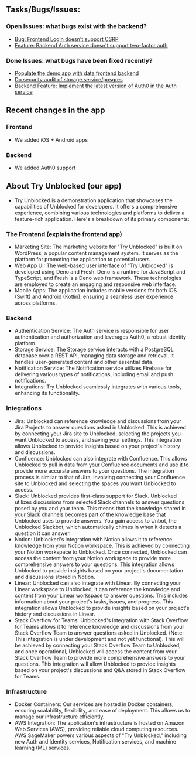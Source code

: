 ## Tasks/Bugs/Issues:
 
### Open Issues:  what bugs exist with the backend?
- [Bug: Frontend Login doesn't support CSRP](https://tryunblocked.atlassian.net/browse/TU-16)
- [Feature: Backend Auth service doesn't support two-factor auth](https://tryunblocked.atlassian.net/browse/TU-15)

### Done Issues: what bugs have been fixed recently?
- [Populate the demo app with data frontend backend](https://tryunblocked.atlassian.net/browse/TU-13)
- [Do security audit of storage service/posgres](https://tryunblocked.atlassian.net/browse/TU-12)
- [Backend Feature: Implement the latest version of Auth0 in the Auth service](https://tryunblocked.atlassian.net/browse/TU-8)
## Recent changes in the app
### Frontend
- We added iOS + Android apps
### Backend
- We added Auth0 support

## About Try Unblocked (our app)

- Try Unblocked is a demonstration application that showcases the capabilities of Unblocked for developers. It offers a comprehensive experience, combining various technologies and platforms to deliver a feature-rich application. Here's a breakdown of its primary components:

### The Frontend (explain the frontend app)
- Marketing Site: The marketing website for "Try Unblocked" is built on WordPress, a popular content management system. It serves as the platform for promoting the application to potential users.
- Web App UI: The web-based user interface of "Try Unblocked" is developed using Deno and Fresh. Deno is a runtime for JavaScript and TypeScript, and Fresh is a Deno web framework. These technologies are employed to create an engaging and responsive web interface.
- Mobile Apps: The application includes mobile versions for both iOS (Swift) and Android (Kotlin), ensuring a seamless user experience across platforms.

### Backend
- Authentication Service: The Auth service is responsible for user authentication and authorization and leverages Auth0, a robust identity platform.
- Storage Service: The Storage service interacts with a PostgreSQL database over a REST API, managing data storage and retrieval. It handles user-generated content and other essential data.
- Notification Service: The Notification service utilizes Firebase for delivering various types of notifications, including email and push notifications.
- Integrations: Try Unblocked seamlessly integrates with various tools, enhancing its functionality.

### Integrations
- Jira: Unblocked can reference knowledge and discussions from your Jira Projects to answer questions asked in Unblocked. This is achieved by connecting your Jira site to Unblocked, selecting the projects you want Unblocked to access, and saving your settings. This integration allows Unblocked to provide insights based on your project's history and discussions.
- Confluence: Unblocked can also integrate with Confluence. This allows Unblocked to pull in data from your Confluence documents and use it to provide more accurate answers to your questions. The integration process is similar to that of Jira, involving connecting your Confluence site to Unblocked and selecting the spaces you want Unblocked to access.
- Slack: Unblocked provides first-class support for Slack. Unblocked utilizes discussions from selected Slack channels to answer questions posed by you and your team. This means that the knowledge shared in your Slack channels becomes part of the knowledge base that Unblocked uses to provide answers. You gain access to Unbot, the Unblocked Slackbot, which automatically chimes in when it detects a question it can answer.
- Notion: Unblocked's integration with Notion allows it to reference knowledge from your Notion workspace. This is achieved by connecting your Notion workspace to Unblocked. Once connected, Unblocked can access the content from your Notion workspace to provide more comprehensive answers to your questions. This integration allows Unblocked to provide insights based on your project's documentation and discussions stored in Notion.
- Linear: Unblocked can also integrate with Linear. By connecting your Linear workspace to Unblocked, it can reference the knowledge and content from your Linear workspace to answer questions. This includes information about your project's tasks, issues, and progress. This integration allows Unblocked to provide insights based on your project's history and discussions in Linear.
- Stack Overflow for Teams: Unblocked's integration with Stack Overflow for Teams allows it to reference knowledge and discussions from your Stack Overflow Team to answer questions asked in Unblocked. (Note: This integration is under development and not yet functional). This will be achieved by connecting your Stack Overflow Team to Unblocked, and once operational, Unblocked will access the content from your Stack Overflow Team to provide more comprehensive answers to your questions. This integration will allow Unblocked to provide insights based on your project's discussions and Q&A stored in Stack Overflow for Teams.

### Infrastructure
- Docker Containers: Our services are hosted in Docker containers, ensuring scalability, flexibility, and ease of deployment. This allows us to manage our infrastructure efficiently.
- AWS Integration: The application's infrastructure is hosted on Amazon Web Services (AWS), providing reliable cloud computing resources. AWS SageMaker powers various aspects of "Try Unblocked," including new Auth and Identity services, Notification services, and machine learning (ML) services.